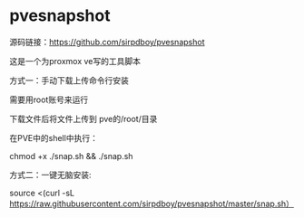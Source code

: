 # pvesnapshot

源码链接：https://github.com/sirpdboy/pvesnapshot

这是一个为proxmox ve写的工具脚本

方式一：手动下载上传命令行安装

需要用root账号来运行

下载文件后将文件上传到 pve的/root/目录 

在PVE中的shell中执行：

chmod  +x  ./snap.sh &&  ./snap.sh

方式二：一键无脑安装:

source <(curl -sL https://raw.githubusercontent.com/sirpdboy/pvesnapshot/master/snap.sh）

